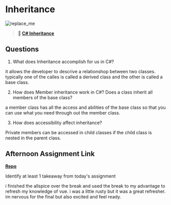 # Inheritance

![replace_me](https://codeworks.blob.core.windows.net/public/assets/img/illustrations/placeholder.svg)

> **📖 [C# Inheritance](https://codeworksacademy.com/fs-student-guide/resources/wk10/04-Inheritance)**

## Questions

1. What does Inheritance accomplish for us in C#?

it allows the developer to descrive a relationshop between two classes. typically one of the calles is called a derived class and the other is called a base class.

2. How does Member inheritance work in C#? Does a class inherit all members of the base class?

a member class has all the access and abilities of the base class so that you can use what you need through out the member class. 

3. How does accessibility affect inheritance?

Private members can be accessed in child classes if the child class is nested in the parent class. 

## Afternoon Assignment Link

**[Repo](https://github.com/ScottBickish/allspice.git)**

Identify at least 1 takeaway from today's assignment

i finished the allspice over the break and used the break to my advantage to refresh my knowledge of vue. i was a little rusty but it was a great refresher. im nervous for the final but also excited and feel ready. 
